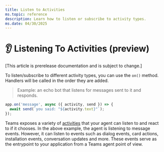 ```yaml
---
title: Listen to Activities
ms.topic: reference
description: Learn how to listen or subscribe to activity types.
ms.date: 04/30/2025
---
```


# 👂 Listening To Activities (preview)

[This article is prerelease documentation and is subject to change.]

To listen/subscribe to different activity types, you can use the `on()` method.
Handlers will be called in the order they are added.

> Example: an echo bot that listens for messages sent to it and responds.

```typescript
app.on('message', async ({ activity, send }) => {
  await send(`you said: "${activity.text}"`);
});
```

Teams exposes a variety of [activities](../activity/) that your agent can listen to and react to if it chooses. In the above example, the agent is listening to message events. However, it can listen to events such as dialog events, card actions, installation events, conversation updates and more. These events serve as the entrypoint to your application from a Teams agent point of view.